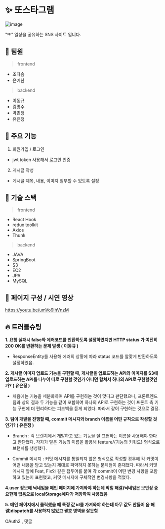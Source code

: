 # ✨ 또스타그램

![image](https://user-images.githubusercontent.com/98137166/185372713-e001551d-9c1c-465d-86e8-f54b7668cff8.png)

"또" 일상을 공유하는 SNS 사이트 입니다.

## 👬 팀원
> frontend
 * 조다솜
 * 은예찬
> backend
 * 이동규
 * 김명수
 * 박민정
 * 유은정
 
## 📄 주요 기능

1. 회원가입 / 로그인
 * jwt token 사용해서 로그인 인증
 
2. 게시글 작성
 * 게시글 제목, 내용, 이미지 첨부할 수 있도록 설정

## 🔧 기술 스택
> frontend
 * React Hook
 * redux toolkit
 * Axios
 * Thunk

> backend
 * JAVA
 * SpringBoot
 * S3
 * EC2
 * JPA
 * MySQL

## 🎨 페이지 구성 / 시연 영상
https://youtu.be/umVo9IhVnzM

## 🔥 트러블슈팅
**1. 요청 실패시 false와 에러코드를 반환하도록 설정하였지만 HTTP status 가 여전히 200 OK를 반환하는 문제 발생 ( 이동규 )**
 * ResponseEntity를 사용해 에러의 상황에 따라 status 코드를 알맞게 반환하도록 설정하였음.


**2. 게시글 이미지 업로드 기능을 구현할 때, 게시글을 업로드하는 API와 이미지를 S3에 업로드하는 API를 나누어 따로 구현할 것인가 아니면 합쳐서 하나의 API로 구현할것인가? ( 유은정 )**
 * 처음에는 기능을 세분화하여 API를 구현하는 것이 맞다고 판단했으나, 프론트엔드 팀과 상의 결과 두 기능을 같이 포함하여 하나의 API로 구현하는 것이 프론트 측 기능 구현에 더 편리하다는 피드백을 듣게 되었다. 따라서 같이 구현하는 것으로 결정.


**3. 팀이 개발을 진행할 때, commit 메시지와 branch 이름을 어떤 규칙으로 작성할 것인가? ( 유은정 )**
 * Branch : 각 브랜치에서 개발하고 있는 기능을 잘 표현하는 이름을 사용해야 한다고 판단했다. 각자가 맡은 기능의 이름을 활용해 feature/{기능의 키워드} 형식으로 브랜치를 생성했다.

 * Commit 메시지 : 커밋 메시지를 통일되지 않은 형식으로 작성할 경우에 각 커밋이 어떤 내용을 담고 있는지 제대로 파악하지 못하는 문제점이 존재했다. 따라서 커밋 메시지 앞에 Feat, Fix와 같은 접두어를 붙여 각 commit이 어떤 변경 사항을 포함하고 있는지 표현했고, 커밋 메시지에 구체적인 변경사항을 적었다.

**4.user 정보에 닉네임을 메인 페이지에 가져와야 하는데 막힘 해결)닉네임은 보안상 중요한게 없음으로 localStorage에다가 저장하여 사용했음**

**5. 메인 페이지에서 클릭했을 때 특정 값 id를 가져와야 하는데 아무 값도 안들어 옴 해결)dispatch를 사용하지 않았고 괄호 영역을 잘못함**

OAuth2 , 댓글
